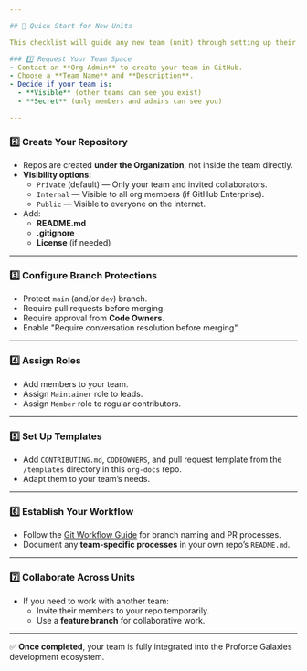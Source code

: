 ```yaml
---

## 🚀 Quick Start for New Units

This checklist will guide any new team (unit) through setting up their workspace in the Proforce Galaxies organization.

### 1️⃣ Request Your Team Space
- Contact an **Org Admin** to create your team in GitHub.
- Choose a **Team Name** and **Description**.
- Decide if your team is:
  - **Visible** (other teams can see you exist)  
  - **Secret** (only members and admins can see you)

---
```


### 2️⃣ Create Your Repository
- Repos are created **under the Organization**, not inside the team directly.
- **Visibility options:**
  - `Private` (default) — Only your team and invited collaborators.
  - `Internal` — Visible to all org members (if GitHub Enterprise).
  - `Public` — Visible to everyone on the internet.
- Add:
  - **README.md**
  - **.gitignore**
  - **License** (if needed)

---

### 3️⃣ Configure Branch Protections
- Protect `main` (and/or `dev`) branch.
- Require pull requests before merging.
- Require approval from **Code Owners**.
- Enable "Require conversation resolution before merging".

---

### 4️⃣ Assign Roles
- Add members to your team.
- Assign `Maintainer` role to leads.
- Assign `Member` role to regular contributors.

---

### 5️⃣ Set Up Templates
- Add `CONTRIBUTING.md`, `CODEOWNERS`, and pull request template from the `/templates` directory in this `org-docs` repo.
- Adapt them to your team’s needs.

---

### 6️⃣ Establish Your Workflow
- Follow the [Git Workflow Guide](tools-workflows/git-workflow.md) for branch naming and PR processes.
- Document any **team-specific processes** in your own repo’s `README.md`.

---

### 7️⃣ Collaborate Across Units
- If you need to work with another team:
  - Invite their members to your repo temporarily.
  - Use a **feature branch** for collaborative work.

---

✅ **Once completed**, your team is fully integrated into the Proforce Galaxies development ecosystem.
